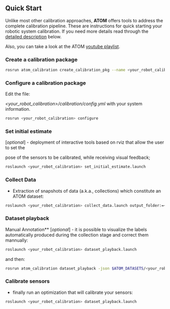 ## Quick Start

Unlike most other calibration approaches, **ATOM** offers tools to address the complete calibration pipeline. These are
instructions for quick starting your robotic system calibration. If you need more details read through
the [detailed description](docs/detailed_description.md) below.

Also, you can take a look at the
ATOM [youtube playlist](https://www.youtube.com/watch?v=BYs1-H9vh0s&list=PLQN09mzV5mbI4h5IQt3Eu9kugSk-08mnY).

### Create a calibration package 


```bash
rosrun atom_calibration create_calibration_pkg --name <your_robot_calibration>
```

### Configure a calibration package

Edit the file:

   _<your_robot_calibration>/calibration/config.yml_ with your system information.

```bash
rosrun <your_robot_calibration> configure 
```

### Set initial estimate 

 [_optional_] - deployment of interactive tools based on rviz that allow the user to set the

   pose of the sensors to be calibrated, while receiving visual feedback;

```bash
roslaunch <your_robot_calibration> set_initial_estimate.launch 
```

### Collect Data 

- Extraction of snapshots of data (a.k.a., collections) which constitute an ATOM dataset:

```bash
roslaunch <your_robot_calibration> collect_data.launch output_folder:=~/datasets/<my_dataset> 
```

### Dataset playback

Manual Annotation** [_optional_] - it is possible to visualize the labels automatically produced during the collection stage and correct them mannually:
   
```bash
roslaunch <your_robot_calibration> dataset_playback.launch
```
and then:
```bash
rosrun atom_calibration dataset_playback -json $ATOM_DATASETS/<your_robot_calibration>/<your_dataset>/dataset.json -uic -si  -ow
```

### Calibrate sensors 

- finally run an optimization that will calibrate your sensors:

```bash
roslaunch <your_robot_calibration> dataset_playback.launch 
```

